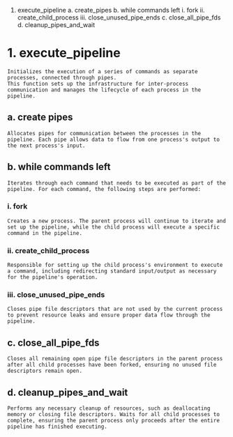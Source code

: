 
1. execute_pipeline
	a. create_pipes
	b. while commands left
		i.		fork
		ii.		create_child_process
		iii. 	close_unused_pipe_ends
	c. close_all_pipe_fds
	d. cleanup_pipes_and_wait


# 1. execute_pipeline
    Initializes the execution of a series of commands as separate processes, connected through pipes.
    This function sets up the infrastructure for inter-process communication and manages the lifecycle of each process in the pipeline.
## a. create pipes
    Allocates pipes for communication between the processes in the pipeline. Each pipe allows data to flow from one process's output to the next process's input.
## b. while commands left
    Iterates through each command that needs to be executed as part of the pipeline. For each command, the following steps are performed:
### i.   fork
    Creates a new process. The parent process will continue to iterate and set up the pipeline, while the child process will execute a specific command in the pipeline.
### ii.  create_child_process
    Responsible for setting up the child process's environment to execute a command, including redirecting standard input/output as necessary for the pipeline's operation.
### iii. close_unused_pipe_ends
    Closes pipe file descriptors that are not used by the current process to prevent resource leaks and ensure proper data flow through the pipeline.
##  c. close_all_pipe_fds
    Closes all remaining open pipe file descriptors in the parent process after all child processes have been forked, ensuring no unused file descriptors remain open.
##	d. cleanup_pipes_and_wait
    Performs any necessary cleanup of resources, such as deallocating memory or closing file descriptors. Waits for all child processes to complete, ensuring the parent process only proceeds after the entire pipeline has finished executing.
